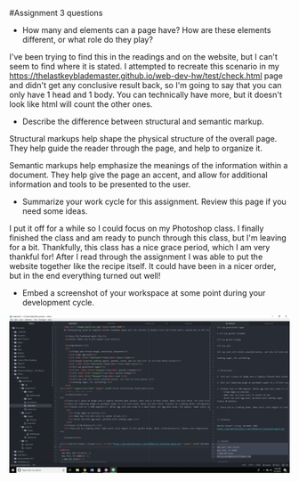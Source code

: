 #Assignment 3 questions

- How many <head> and <body> elements can a page have? How are these elements different, or what role do they play?

I've been trying to find this in the readings and on the website, but I can't seem to find where it is stated. I attempted to recreate this scenario in my https://thelastkeyblademaster.github.io/web-dev-hw/test/check.html page and didn't get any conclusive result back, so I'm going to say that you can only have 1 head and 1 body. You can technically have more, but it doesn't look like html will count the other ones.

- Describe the difference between structural and semantic markup.

Structural markups help shape the physical structure of the overall page. They help guide the reader through the page, and help to organize it.

Semantic markups help emphasize the meanings of the information within a document. They help give the page an accent, and allow for additional information and tools to be presented to the user.


- Summarize your work cycle for this assignment. Review this page if you need some ideas.

I put it off for a while so I could focus on my Photoshop class. I finally finished the class and am ready to punch through this class, but I'm leaving for a bit. Thankfully, this class has a nice grace period, which I am very thankful for! After I read through the assignment I was able to put the website together like the recipe itself. It could have been in a nicer order, but in the end everything turned out well!


- Embed a screenshot of your workspace at some point during your development cycle.

![My Image](images/desktop.png)
